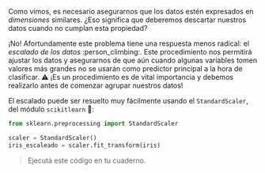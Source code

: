 Como vimos, es necesario asegurarnos que los datos estén expresados en _dimensiones_ similares. ¿Eso significa que deberemos descartar nuestros datos cuando no cumplan esta propiedad?

¡No! Afortundamente este problema tiene una respuesta menos radical: el _escalado de los datos_ :person_climbing:. Este procedimiento nos permitirá ajustar los datos y asegurarnos de que aún cuando algunas variables tomen valores más grandes no se usarán como predictor principal a la hora de clasificar. :warning: ¡Es un procedimiento es de vital importancia y debemos realizarlo antes de comenzar agrupar nuestros datos!

El escalado puede ser resuelto muy fácilmente usando el `StandardScaler`, del módulo `scikitlearn` :tada::

```python
from sklearn.preprocessing import StandardScaler

scaler = StandardScaler()
iris_escaleado = scaler.fit_transform(iris)
```

> Ejecutá este código en tu cuaderno. 

